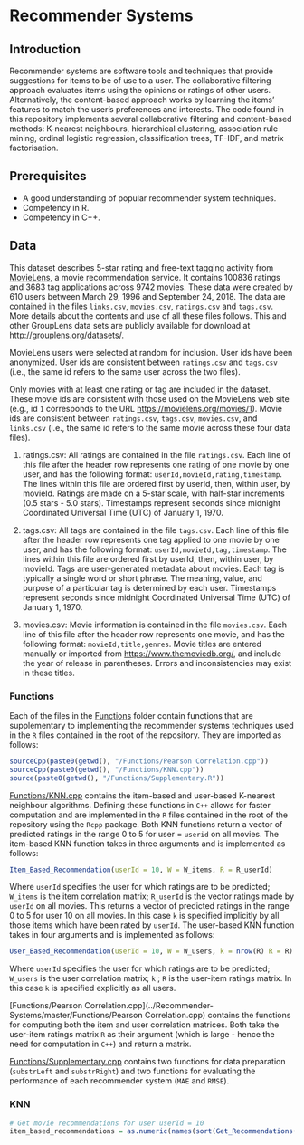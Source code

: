 # Recommender Systems
## Introduction
Recommender systems are software tools and techniques that provide suggestions for items to be of use to a user. The collaborative filtering approach evaluates items using the opinions or ratings of other users. Alternatively, the content-based approach works by learning the items’ features to match the user’s preferences and interests. The code found in this repository implements several collaborative filtering and content-based methods: K-nearest neighbours, hierarchical clustering, association rule mining, ordinal logistic regression, classification trees, TF-IDF, and matrix factorisation.

## Prerequisites
* A good understanding of popular recommender system techniques.
* Competency in R.
* Competency in C++.

## Data
This dataset describes 5-star rating and free-text tagging activity from [MovieLens](http://movielens.org), a movie recommendation service. It contains 100836 ratings and 3683 tag applications across 9742 movies. These data were created by 610 users between March 29, 1996 and September 24, 2018. The data are contained in the files `links.csv`, `movies.csv`, `ratings.csv` and `tags.csv`. More details about the contents and use of all these files follows. This and other GroupLens data sets are publicly available for download at <http://grouplens.org/datasets/>.

MovieLens users were selected at random for inclusion. User ids have been anonymized. User ids are consistent between `ratings.csv` and `tags.csv` (i.e., the same id refers to the same user across the two files).

Only movies with at least one rating or tag are included in the dataset. These movie ids are consistent with those used on the MovieLens web site (e.g., id `1` corresponds to the URL <https://movielens.org/movies/1>). Movie ids are consistent between `ratings.csv`, `tags.csv`, `movies.csv`, and `links.csv` (i.e., the same id refers to the same movie across these four data files).

1. ratings.csv:
   All ratings are contained in the file `ratings.csv`. Each line of this file after the header row represents one rating of one movie by one user, and has the following format: `userId,movieId,rating,timestamp`. The lines within this file are ordered first by userId, then, within user, by movieId. Ratings are made on a 5-star scale, with half-star increments (0.5 stars - 5.0 stars). Timestamps represent seconds since midnight Coordinated Universal Time (UTC) of January 1, 1970.

2. tags.csv:
   All tags are contained in the file `tags.csv`. Each line of this file after the header row represents one tag applied to one movie by one user, and has the following format: `userId,movieId,tag,timestamp`. The lines within this file are ordered first by userId, then, within user, by movieId. Tags are user-generated metadata about movies. Each tag is typically a single word or short phrase. The meaning, value, and purpose of a particular tag is determined by each user. Timestamps represent seconds since midnight Coordinated Universal Time (UTC) of January 1, 1970.

3. movies.csv:
   Movie information is contained in the file `movies.csv`. Each line of this file after the header row represents one movie, and has the following format: `movieId,title,genres`. Movie titles are entered manually or imported from <https://www.themoviedb.org/>, and include the year of release in parentheses. Errors and inconsistencies may exist in these titles.

### Functions
Each of the files in the [Functions](../Recommender-Systems/master/Functions) folder contain functions that are supplementary to implementing the recommender systems techniques used in the `R` files contained in the root of the repository. They are imported as follows:
```R
sourceCpp(paste0(getwd(), "/Functions/Pearson Correlation.cpp"))
sourceCpp(paste0(getwd(), "/Functions/KNN.cpp"))
source(paste0(getwd(), "/Functions/Supplementary.R"))
```

[Functions/KNN.cpp](../Recommender-Systems/master/Functions/KNN.cpp) contains the item-based and user-based K-nearest neighbour algorithms. Defining these functions in `C++` allows for faster computation and are implemented in the `R` files contained in the root of the repository using the `Rcpp` package. Both KNN functions return a vector of predicted ratings in the range 0 to 5 for user = `userid` on all movies. The item-based KNN function takes in three arguments and is implemented as follows:
```R
Item_Based_Recommendation(userId = 10, W = W_items, R = R_userId)
```
Where `userId` specifies the user for which ratings are to be predicted; `W_items` is the item correlation matrix; `R_userId` is the vector ratings made by `userId` on all movies. This returns a vector of predicted ratings in the range 0 to 5 for user 10 on all movies. In this case `k` is specified implicitly by all those items which have been rated by `userId`. The user-based KNN function takes in four arguments and is implemented as follows:
```R
User_Based_Recommendation(userId = 10, W = W_users, k = nrow(R) R = R)
```
Where `userId` specifies the user for which ratings are to be predicted; `W_users` is the user correlation matrix; `k` ; `R` is the user-item ratings matrix. In this case `k` is specified explicitly as all users.

[Functions/Pearson Correlation.cpp](../Recommender-Systems/master/Functions/Pearson Correlation.cpp) contains the functions for computing both the item and user correlation matrices. Both take the user-item ratings matrix `R` as their argument (which is large - hence the need for computation in `C++`) and return a matrix.

[Functions/Supplementary.cpp](../Recommender-Systems/master/Functions/Supplementary.cpp) contains two functions for data preparation (`substrLeft` and `substrRight`) and two functions for evaluating the performance of each recommender system (`MAE` and `RMSE`).

### KNN
```R
# Get movie recommendations for user userId = 10
item_based_recommendations = as.numeric(names(sort(Get_Recommendations(userId = 10, W = W_items)[is.na(R[10,])], decreasing = TRUE)))
```
